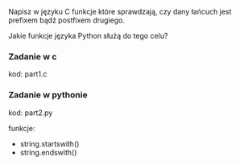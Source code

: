 Napisz w języku C funkcje które sprawdzają, czy dany łańcuch jest prefixem bądź postfixem drugiego.

Jakie funkcje języka Python służą do tego celu?

### Zadanie w c

kod: part1.c

### Zadanie w pythonie

kod: part2.py

funkcje:
 - string.startswith()
 - string.endswith()